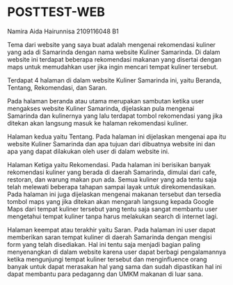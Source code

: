# POSTTEST-WEB
Namira Aida Hairunnisa
2109116048
B1

Tema dari website yang saya buat adalah mengenai rekomendasi kuliner yang ada di Samarinda dengan nama website Kuliner Samarinda. 
Di dalam website ini terdapat beberapa rekomendasi makanan yang disertai dengan maps untuk memudahkan user jika ingin mencari tempat kuliner tersebut.

Terdapat 4 halaman di dalam website Kuliner Samarinda ini, yaitu Beranda, Tentang, Rekomendasi, dan Saran.

Pada halaman beranda atau utama merupakan sambutan ketika user mengakses website Kuliner Samarinda, dijelaskan pula mengenai Samarinda dan kulinernya yang lalu terdapat tombol rekomendasi yang jika ditekan akan langsung masuk ke halaman rekomendasi kuliner.

Halaman kedua yaitu Tentang. Pada halaman ini dijelaskan mengenai apa itu website Kuliner Samarinda dan apa tujuan dari dibuatnya website ini dan apa yang dapat dilakukan oleh user di dalam website ini.

Halaman Ketiga yaitu Rekomendasi. Pada halaman ini berisikan banyak rekomendasi kuliner yang berada di daerah Samarinda, dimulai dari cafe, restoran, dan warung makan pun ada. Semua kuliner yang ada tentu saja telah melewati beberapa tahapan sampai layak untuk direkomendasikan. Pada halaman ini juga dijelaskan mengenai makanan tersebut dan tersedia tombol maps yang jika ditekan akan mengarah langsung kepada Google Maps dari tempat kuliner tersebut yang tentu saja sangat membantu user mengetahui tempat kuliner tanpa harus melakukan search di internet lagi.

Halaman keempat atau terakhir yaitu Saran. Pada halaman ini user dapat memberikan saran tempat kuliner di daerah Samarinda dengan mengisi form yang telah disediakan. Hal ini tentu saja menjadi bagian paling menyenangkan di dalam website karena user dapat berbagi pengalamannya ketika mengunjungi tempat kuliner tersebut dan menginfluence orang banyak untuk dapat merasakan hal yang sama dan sudah dipastikan hal ini dapat membantu para pedaganng dan UMKM makanan di luar sana.
